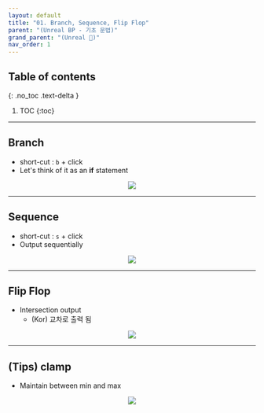 ```yaml
---
layout: default
title: "01. Branch, Sequence, Flip Flop"
parent: "(Unreal BP - 기초 문법)"
grand_parent: "(Unreal 🚀)"
nav_order: 1
---
```


## Table of contents
{: .no_toc .text-delta }

1. TOC
{:toc}

---

## Branch

* short-cut : `b` + click
* Let's think of it as an **if** statement

<p align="center">
  <img src="https://taehyungs-programming-blog.github.io/blog/assets/images/unreal/bp-1/bp-1-1-1.png"/>
</p>

---

## Sequence

* short-cut : `s` + click
* Output sequentially

<p align="center">
  <img src="https://taehyungs-programming-blog.github.io/blog/assets/images/unreal/bp-1/bp-1-1-2.png"/>
</p>

---

## Flip Flop

* Intersection output
  * (Kor) 교차로 출력 됨

<p align="center">
  <img src="https://taehyungs-programming-blog.github.io/blog/assets/images/unreal/bp-1/bp-1-1-3.png"/>
</p>

---

## (Tips) clamp

* Maintain between min and max

<p align="center">
  <img src="https://taehyungs-programming-blog.github.io/blog/assets/images/unreal/bp-1/bp-1-1-4.png"/>
</p>
